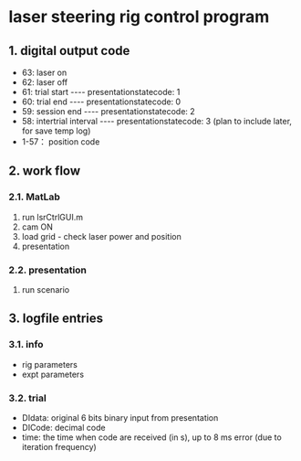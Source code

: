 # laser steering rig control program

## 1. digital output code
* 63: laser on
* 62: laser off
* 61: trial start ---- presentationstatecode: 1
* 60: trial end   ---- presentationstatecode: 0
* 59: session end ---- presentationstatecode: 2
* 58: intertrial interval ---- presentationstatecode: 3 (plan to include later, for save temp log)
* 1-57： position code


## 2. work flow
### 2.1. MatLab

  1) run lsrCtrlGUI.m
  2) cam ON
  3) load grid
    - check laser power and position
  4) presentation
  
### 2.2. presentation

  1) run scenario


## 3. logfile entries
### 3.1. info
- rig parameters 
- expt parameters
### 3.2. trial
- DIdata: original 6 bits binary input from presentation
- DICode: decimal code
- time: the time when code are received (in s), up to 8 ms error (due to iteration frequency)
